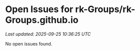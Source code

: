 # Open Issues for rk-Groups/rk-Groups.github.io

*Last updated: 2025-09-25 10:36:25 UTC*

No open issues found.
